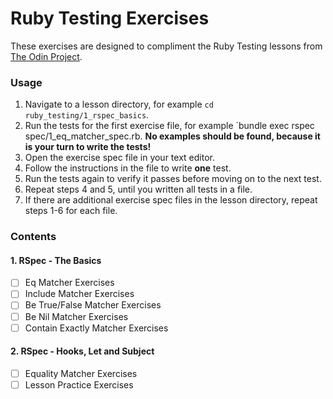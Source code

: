 # Ruby Testing Exercises
These exercises are designed to compliment the Ruby Testing lessons from [The Odin Project](https://www.theodinproject.com/).

### Usage

1. Navigate to a lesson directory, for example `cd ruby_testing/1_rspec_basics`.
2. Run the tests for the first exercise file, for example `bundle exec rspec spec/1_eq_matcher_spec.rb. **No examples should be found, because it is your turn to write the tests!**
3. Open the exercise spec file in your text editor.
4. Follow the instructions in the file to write **one** test.
5. Run the tests again to verify it passes before moving on to the next test.
6. Repeat steps 4 and 5, until you written all tests in a file.
7. If there are additional exercise spec files in the lesson directory, repeat steps 1-6 for each file.

###  Contents

#### 1. RSpec - The Basics

- [ ] Eq Matcher Exercises
- [ ] Include Matcher Exercises
- [ ] Be True/False Matcher Exercises
- [ ] Be Nil Matcher Exercises
- [ ] Contain Exactly Matcher Exercises

#### 2. RSpec - Hooks, Let and Subject

- [ ] Equality Matcher Exercises
- [ ] Lesson Practice Exercises
